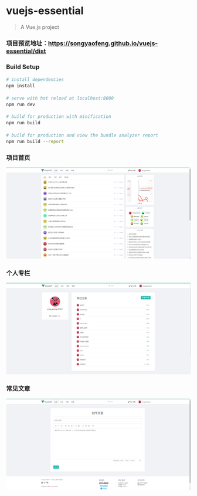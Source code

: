 # vuejs-essential

> A Vue.js project

### 项目预览地址：https://songyaofeng.github.io/vuejs-essential/dist

### Build Setup

``` bash
# install dependencies
npm install

# serve with hot reload at localhost:8080
npm run dev

# build for production with minification
npm run build

# build for production and view the bundle analyzer report
npm run build --report
```
### 项目首页

![vue-index](/vue-index.png)

### 个人专栏

![vue-person](/vue-personal.png)

### 常见文章

![vue-create-article](/vue-create-article.png)